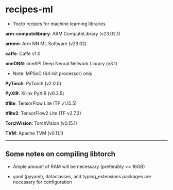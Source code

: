 # recipes-ml

- Yocto recipes for machine learning libraries

__arm-computelibrary__: ARM ComputeLibrary (v23.02.1)

__armnn__: Arm NN ML Software (v23.02)

__caffe__: Caffe v1.0

__oneDNN__: oneAPI Deep Neural Network Library (v3.1)
  - Note: MPSoC (64-bit processor) only

__PyTorch__: PyTorch (v2.0.0)

__PyXIR__: Xilinx PyXIR (v0.3.5)

__tflite__: TensorFlow Lite (TF v1.15.5)

__tflite2__: TensorFlow2 Lite (TF v2.7.3)

__TorchVision__: TorchVision (v0.15.1)

__TVM__: Apache TVM (v0.11.1)

***

## Some notes on compiling libtorch

- Ample amount of RAM will be necessary (preferably >= 16GB)

- yaml (pyyaml), dataclasses, and typing_extensions packages are necessary for configuration
